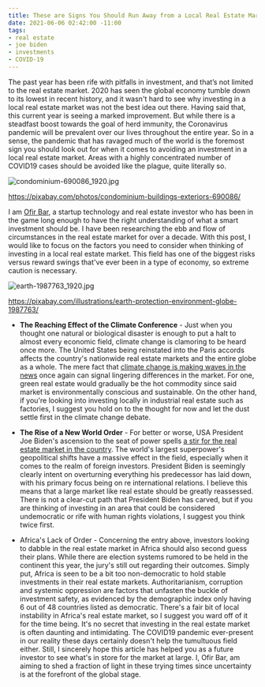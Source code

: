 ```yaml
---
title: These are Signs You Should Run Away from a Local Real Estate Market
date: 2021-06-06 02:42:00 -11:00
tags:
- real estate
- joe biden
- investments
- COVID-19
---
```


The past year has been rife with pitfalls in investment, and that’s not limited to the real estate market. 2020 has seen the global economy tumble down to its lowest in recent history, and it wasn't hard to see why investing in a local real estate market was not the best idea out there. Having said that, this current year is seeing a marked improvement. But while there is a steadfast boost towards the goal of herd immunity, the Coronavirus pandemic will be prevalent over our lives throughout the entire year. So in a sense, the pandemic that has ravaged much of the world is the foremost sign you should look out for when it comes to avoiding an investment in a local real estate market. Areas with a highly concentrated number of COVID19 cases should be avoided like the plague, quite literally so. 

![condominium-690086_1920.jpg](/uploads/condominium-690086_1920.jpg)

https://pixabay.com/photos/condominium-buildings-exteriors-690086/

I am [Ofir Bar](https://ofireyalbar.medium.com/), a startup technology and real estate investor who has been in the game long enough to have the right understanding of what a smart investment should be. I have been researching the ebb and flow of circumstances in the real estate market for over a decade. With this post, I would like to focus on the factors you need to consider when thinking of investing in a local real estate market. This field has one of the biggest risks versus reward swings that've ever been in a type of economy, so extreme caution is necessary. 

![earth-1987763_1920.jpg](/uploads/earth-1987763_1920.jpg)

https://pixabay.com/illustrations/earth-protection-environment-globe-1987763/

* **The Reaching Effect of the Climate Conference** - Just when you thought one natural or biological disaster is enough to put a halt to almost every economic field, climate change is clamoring to be heard once more. The United States being reinstated into the Paris accords affects the country's nationwide real estate markets and the entire globe as a whole. The mere fact that [climate change is making waves in the news](https://www.forbes.com/sites/erikkobayashisolomon/2019/03/11/that-sinking-feeling-real-estate-in-the-age-of-climate-change/?sh=4773641d4d5d) once again can signal lingering differences in the market. For one, green real estate would gradually be the hot commodity since said market is environmentally conscious and sustainable. On the other hand, if you're looking into investing locally in industrial real estate such as factories, I suggest you hold on to the thought for now and let the dust settle first in the climate change debate. 

* **The Rise of a New World Order** - For better or worse, USA President Joe Biden's ascension to the seat of power spells [a stir for the real estate market in the country](https://edition.cnn.com/2021/01/20/success/biden-eviction-foreclosure-moratorium-executive-action/index.html). The world's largest superpower's geopolitical shifts have a massive effect in the field, especially when it comes to the realm of foreign investors. President Biden is seemingly clearly intent on overturning everything his predecessor has laid down, with his primary focus being on re international relations. I believe this means that a large market like real estate should be greatly reassessed. There is not a clear-cut path that President Biden has carved, but if you are thinking of investing in an area that could be considered undemocratic or rife with human rights violations, I suggest you think twice first. 

* Africa's Lack of Order - Concerning the entry above, investors looking to dabble in the real estate market in Africa should also second guess their plans. While there are election systems rumored to be held in the continent this year, the jury's still out regarding their outcomes. Simply put, Africa is seen to be a bit too non-democratic to hold stable investments in their real estate markets. Authoritarianism, corruption and systemic oppression are factors that unfasten the buckle of investment safety, as evidenced by the demographic index only having 6 out of 48 countries listed as democratic. There's a fair bit of local instability in Africa's real estate market, so I suggest you ward off of it for the time being. 
It's no secret that investing in the real estate market is often daunting and intimidating. The COVID19 pandemic ever-present in our reality these days certainly doesn't help the tumultuous field either. Still, I sincerely hope this article has helped you as a future investor to see what's in store for the market at large. I, Ofir Bar, am aiming to shed a fraction of light in these trying times since uncertainty is at the forefront of the global stage.


